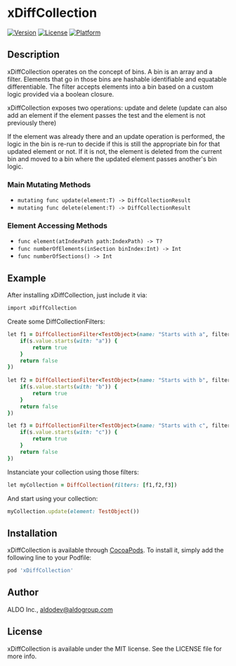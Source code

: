 # xDiffCollection

[![Version](https://img.shields.io/cocoapods/v/SwiftyCollection.svg?style=flat)](https://cocoapods.org/pods/xDiffCollection)
[![License](https://img.shields.io/cocoapods/l/SwiftyCollection.svg?style=flat)](https://cocoapods.org/pods/xDiffCollection)
[![Platform](https://img.shields.io/cocoapods/p/SwiftyCollection.svg?style=flat)](https://cocoapods.org/pods/xDiffCollection)

## Description
xDiffCollection operates on the concept of bins. A bin is an array and a filter. 
Elements that go in those bins are hashable identifiable and equatable differentiable.
The filter accepts elements into a bin based on a custom logic provided via a boolean closure.

xDiffCollection exposes two operations: update and delete (update can also add an element if the element passes the test and 
the element is not previously there)

If the element was already there and an update operation is performed, the logic in the bin is re-run to decide if this is 
still the appropriate bin for that updated element or not. If it is not, the element is deleted from the current bin and moved
to a bin where the updated element passes another's bin logic.

### Main Mutating Methods 
- `mutating func update(element:T) -> DiffCollectionResult`
- `mutating func delete(element:T) -> DiffCollectionResult`

### Element Accessing Methods
- `func element(atIndexPath path:IndexPath) -> T?`
- `func numberOfElements(inSection binIndex:Int) -> Int`
- `func numberOfSections() -> Int`

## Example
After installing xDiffCollection, just include it via:
```ruby
import xDiffCollection
```
Create some DiffCollectionFilters:
```ruby
let f1 = DiffCollectionFilter<TestObject>(name: "Starts with a", filter:{ s in
    if(s.value.starts(with: "a")) {
        return true
    }
    return false
})
        
let f2 = DiffCollectionFilter<TestObject>(name: "Starts with b", filter:{ s in
    if(s.value.starts(with: "b")) {
        return true
    }
    return false
})

let f3 = DiffCollectionFilter<TestObject>(name: "Starts with c", filter:{ s in
    if(s.value.starts(with: "c")) {
        return true
    }
    return false
})
```
Instanciate your collection using those filters:
```ruby
let myCollection = DiffCollection(filters: [f1,f2,f3])
```
And start using your collection:

```ruby
myCollection.update(element: TestObject())
```

## Installation

xDiffCollection is available through [CocoaPods](https://cocoapods.org). To install
it, simply add the following line to your Podfile:

```ruby
pod 'xDiffCollection'
```

## Author

ALDO Inc., aldodev@aldogroup.com

## License

xDiffCollection is available under the MIT license. See the LICENSE file for more info.
